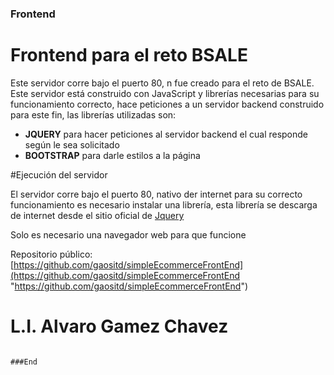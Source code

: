 ### Frontend

# Frontend para el reto BSALE
Este servidor corre bajo el puerto 80, n fue creado para el reto de BSALE.
Este servidor está construido con JavaScript  y librerías necesarias para su funcionamiento correcto, hace peticiones a un servidor backend construido para este fin, las librerías utilizadas son:

- **JQUERY** para hacer peticiones al servidor backend el cual responde según le sea solicitado
- **BOOTSTRAP** para darle estilos a la página

#Ejecución del servidor

El servidor corre bajo el puerto 80, nativo der internet para su correcto funcionamiento es necesario instalar una librería, esta librería se descarga de internet desde el sitio oficial de [Jquery](https://jquery.com/ "Jquery")

Solo es necesario una navegador web para que funcione

Repositorio público: [https://github.com/gaositd/simpleEcommerceFrontEnd](https://github.com/gaositd/simpleEcommerceFrontEnd "https://github.com/gaositd/simpleEcommerceFrontEnd")
# L.I. Alvaro Gamez Chavez
```

###End